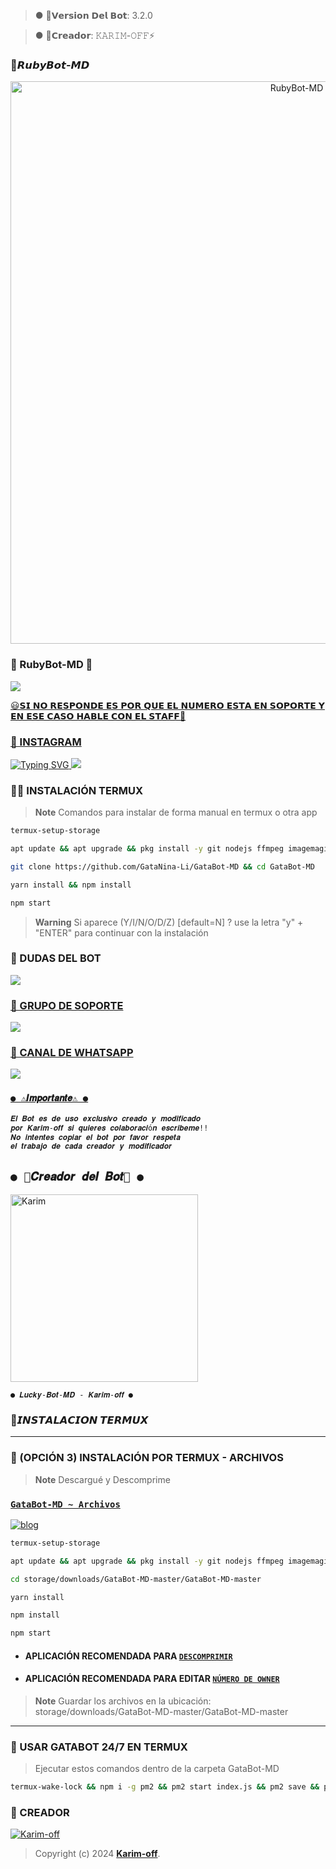 >● 💜𝗩𝗲𝗿𝘀𝗶𝗼𝗻 𝗗𝗲𝗹 𝗕𝗼𝘁: 3.2.0 

>● 💜𝗖𝗿𝗲𝗮𝗱𝗼𝗿: 𝙺𝙰𝚁𝙸𝙼-𝙾𝙵𝙵⚡

### 💜𝙍𝙪𝙗𝙮𝘽𝙤𝙩-𝙈𝘿 
<p align="center">
<img src="https://telegra.ph/file/e45df07db50884c59d20f.jpg" alt="RubyBot-MD" width="900"/>
</p>




### 💜 RubyBot-MD 💜
<a href="https://api.whatsapp.com/send/?phone=59895294138&text=/estado&type=phone_number&app_absent=0" target="blank"><img src="https://img.shields.io/badge/BOT_OFICIAL-25D366?style=for-the-badge&logo=whatsapp&logoColor=white" />

😃𝗦𝗜 𝗡𝗢 𝗥𝗘𝗦𝗣𝗢𝗡𝗗𝗘 𝗘𝗦 𝗣𝗢𝗥 𝗤𝗨𝗘 𝗘𝗟 𝗡𝗨𝗠𝗘𝗥𝗢 𝗘𝗦𝗧𝗔 𝗘𝗡 𝗦𝗢𝗣𝗢𝗥𝗧𝗘 𝗬 𝗘𝗡 𝗘𝗦𝗘 𝗖𝗔𝗦𝗢 𝗛𝗔𝗕𝗟𝗘 𝗖𝗢𝗡 𝗘𝗟 𝗦𝗧𝗔𝗙𝗙💖


### 💜 INSTAGRAM 

![Typing SVG](https://readme-typing-svg.demolab.com?font=Fira+Code&pause=1000&color=00CB22&width=435&lines=Sígueme+En+Instagram;No+seas+malx%3A3;)
<a href="https://www.instagram.com/usxr_angelito?igsh=OGY1bGE1d3EyY212" target="blank"><img src="https://img.shields.io/badge/INSTAGRAM-25D366?style=for-the-badge&logo=Instagram&logoColor=white" />
</a>


### 👨‍💻 INSTALACIÓN TERMUX
> **Note** Comandos para instalar de forma manual en termux o otra app
```bash
termux-setup-storage
```
```bash
apt update && apt upgrade && pkg install -y git nodejs ffmpeg imagemagick yarn
```
```bash
git clone https://github.com/GataNina-Li/GataBot-MD && cd GataBot-MD
```
```bash
yarn install && npm install
```
```bash
npm start
```
> **Warning** Si aparece (Y/I/N/O/D/Z) [default=N] ? use la letra "y" + "ENTER" para continuar con la instalación 

### 💬 DUDAS DEL BOT 
<a href="http://wa.me/59897246324" target="blank"><img src="https://img.shields.io/badge/KARIM_CREADOR-25D366?style=for-the-badge&logo=whatsapp&logoColor=white" />

### 🤖 GRUPO DE SOPORTE
<a href="https://chat.whatsapp.com/LcFTUnvu0Tw1tCnA2ybdR6" target="blank"><img src="https://img.shields.io/badge/GRUPO_DE_SOPORTE-25D366?style=for-the-badge&logo=whatsapp&logoColor=white" />

### 📄 CANAL DE WHATSAPP
<a href="https://whatsapp.com/channel/0029VaJxgcB0bIdvuOwKTM2Y" target="blank"><img src="https://img.shields.io/badge/CANAL_DE_BOT-25D366?style=for-the-badge&logo=whatsapp&logoColor=white" />

### `● ⚠️𝑰𝒎𝒑𝒐𝒓𝒕𝒂𝒏𝒕𝒆⚠️ ●` 

```bash
𝑬𝒍 𝑩𝒐𝒕 𝒆𝒔 𝒅𝒆 𝒖𝒔𝒐 𝒆𝒙𝒄𝒍𝒖𝒔𝒊𝒗𝒐 𝒄𝒓𝒆𝒂𝒅𝒐 𝒚 𝒎𝒐𝒅𝒊𝒇𝒊𝒄𝒂𝒅𝒐 
𝒑𝒐𝒓 𝑲𝒂𝒓𝒊𝒎-𝒐𝒇𝒇 𝒔𝒊 𝒒𝒖𝒊𝒆𝒓𝒆𝒔 𝒄𝒐𝒍𝒂𝒃𝒐𝒓𝒂𝒄𝒊ó𝒏 𝒆𝒔𝒄𝒓𝒊𝒃𝒆𝒎𝒆!! 
𝑵𝒐 𝒊𝒏𝒕𝒆𝒏𝒕𝒆𝒔 𝒄𝒐𝒑𝒊𝒂𝒓 𝒆𝒍 𝒃𝒐𝒕 𝒑𝒐𝒓 𝒇𝒂𝒗𝒐𝒓 𝒓𝒆𝒔𝒑𝒆𝒕𝒂 
𝒆𝒍 𝒕𝒓𝒂𝒃𝒂𝒋𝒐 𝒅𝒆 𝒄𝒂𝒅𝒂 𝒄𝒓𝒆𝒂𝒅𝒐𝒓 𝒚 𝒎𝒐𝒅𝒊𝒇𝒊𝒄𝒂𝒅𝒐𝒓
```


## `● 🧸𝑪𝒓𝒆𝒂𝒅𝒐𝒓 𝒅𝒆𝒍 𝑩𝒐𝒕🧸 ●` 
<a href="https://github.com/Karim-off"><img src="https://github.com/Karim-off.png" width="300" height="300" alt="Karim"/></a>
  


  
`● 𝑳𝒖𝒄𝒌𝒚-𝑩𝒐𝒕-𝑴𝑫 - 𝑲𝒂𝒓𝒊𝒎-𝒐𝒇𝒇 ●`

### 💜𝙄𝙉𝙎𝙏𝘼𝙇𝘼𝘾𝙄𝙊𝙉 𝙏𝙀𝙍𝙈𝙐𝙓

------------------
### 📁 (OPCIÓN 3) INSTALACIÓN POR TERMUX - ARCHIVOS
> **Note** Descargué y Descomprime
### [`GataBot-MD ~ Archivos`](https://github.com/GataNina-Li/GataBot-MD/archive/refs/heads/master.zip)
[![blog](https://img.shields.io/badge/Termux-GataBotMD-FF0000?style=for-the-badge&logo=youtube&logoColor=white)
](https://youtu.be/UcWlyQ8u5HE)
```bash
termux-setup-storage
```
```bash
apt update && apt upgrade && pkg install -y git nodejs ffmpeg imagemagick yarn
```
```bash
cd storage/downloads/GataBot-MD-master/GataBot-MD-master 
```
```bash
yarn install
```
```bash
npm install
```
```bash
npm start
```
* #### APLICACIÓN RECOMENDADA PARA [`DESCOMPRIMIR`](https://play.google.com/store/apps/details?id=com.rarlab.rar)
* #### APLICACIÓN RECOMENDADA PARA EDITAR [`NÚMERO DE OWNER`](https://play.google.com/store/apps/details?id=com.rhmsoft.code)
> **Note** Guardar los archivos en la ubicación: storage/downloads/GataBot-MD-master/GataBot-MD-master   
----
### 🚀 USAR GATABOT 24/7 EN TERMUX 
> Ejecutar estos comandos dentro de la carpeta GataBot-MD
```bash
termux-wake-lock && npm i -g pm2 && pm2 start index.js && pm2 save && pm2 logs
```



### 💜 CREADOR 
[![Karim-off](https://github.com/Karim-off.png?size=100)](https://github.com/Karim-off) 
> Copyright (c) 2024 **[Karim-off](https://github.com/Karim-off/LuckyBot-MD/blob/master/LICENSE)**.
